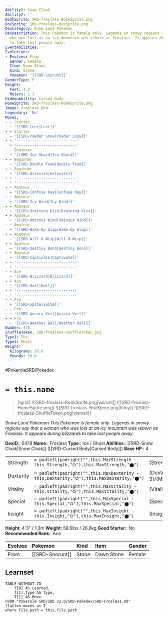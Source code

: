 ```yaml
---
Ability1: Snow Cloak
Ability2: ''
BookSprite: SRD-froslass-BookSprite.png
BoxSprite: SRD-froslass-BoxSprite.png
DexCategory: Snow Land Pokemon
DexDescription: This Pokemon is female only. Legends in snowy regions say that a woman
  who was lost at an icy mountain was reborn as Froslass. It appears during blizzards
  to take lost people away.
EventAbilities: ''
Evolutions:
- Evolves: From
  Gender: Female
  Item: Dawn Stone
  Kind: Stone
  Pokemon: '[[SRD-Snorunt]]'
GenderType: F
Height:
  Feet: 4.3
  Meters: 1.3
HiddenAbility: Cursed Body
HomeSprite: SRD-froslass-HomeSprite.png
Image: froslass.png
Legendary: 'No'
Moves:
- - Starter
  - '[[SRD-Leer|Leer]]'
- - Starter
  - '[[SRD-Powder Snow|Powder Snow]]'
- - '---------------------------'
  - '---------------------------'
- - Beginner
  - '[[SRD-Ice Shard|Ice Shard]]'
- - Beginner
  - '[[SRD-Double Team|Double Team]]'
- - Beginner
  - '[[SRD-Astonish|Astonish]]'
- - '---------------------------'
  - '---------------------------'
- - Amateur
  - '[[SRD-Confuse Ray|Confuse Ray]]'
- - Amateur
  - '[[SRD-Icy Wind|Icy Wind]]'
- - Amateur
  - '[[SRD-Draining Kiss|Draining Kiss]]'
- - Amateur
  - '[[SRD-Ominous Wind|Ominous Wind]]'
- - Amateur
  - '[[SRD-Wake-Up Slap|Wake-Up Slap]]'
- - Amateur
  - '[[SRD-Will-O-Wisp|Will-O-Wisp]]'
- - Amateur
  - '[[SRD-Destiny Bond|Destiny Bond]]'
- - Amateur
  - '[[SRD-Captivate|Captivate]]'
- - '---------------------------'
  - '---------------------------'
- - Ace
  - '[[SRD-Blizzard|Blizzard]]'
- - Ace
  - '[[SRD-Hail|Hail]]'
- - '---------------------------'
  - '---------------------------'
- - Pro
  - '[[SRD-Spite|Spite]]'
- - Pro
  - '[[SRD-Aurora Veil|Aurora Veil]]'
- - Pro
  - '[[SRD-Weather Ball|Weather Ball]]'
Number: 478
ShuffleToken: SRD-froslass-ShuffleToken.png
Type1: Ice
Type2: Ghost
Weight:
  Kilograms: 26.6
  Pounds: 58.6
---
```


#PokeroleSRD/Pokedex

# `= this.name`

> [!grid]
> ![[SRD-froslass-BookSprite.png|wsmall]]
> ![[SRD-froslass-HomeSprite.png]]
> ![[SRD-froslass-BoxSprite.png|htiny]]
> ![[SRD-froslass-ShuffleToken.png|wsmall]]


*Snow Land Pokemon*
*This Pokemon is female only. Legends in snowy regions say that a woman who was lost at an icy mountain was reborn as Froslass. It appears during blizzards to take lost people away.*

**DexID**:: 0478
**Name**:: Froslass
**Type**:: Ice / Ghost
**Abilities**:: [[SRD-Snow Cloak|Snow Cloak]] ([[SRD-Cursed Body|Cursed Body]])
**Base HP**:: 4

|           |                                                                                        |                                          |
| --------- | -------------------------------------------------------------------------------------- | ---------------------------------------- |
| Strength  | `= padleft(padright("",this.MaxStrength - this.Strength,"⭘"),this.MaxStrength,"⬤")`    | (Strength::2)/(MaxStrength::5)   |
| Dexterity | `= padleft(padright("",this.MaxDexterity - this.Dexterity,"⭘"),this.MaxDexterity,"⬤")` | (Dexterity:: 3)/(MaxDexterity::6) |
| Vitality  | `= padleft(padright("",this.MaxVitality - this.Vitality,"⭘"),this.MaxVitality,"⬤")`    | (Vitality::2)/(MaxVitality::5)   |
| Special   | `= padleft(padright("",this.MaxSpecial - this.Special,"⭘"),this.MaxSpecial,"⬤")`       | (Special::2)/(MaxSpecial::5)     |
| Insight   | `= padleft(padright("",this.MaxInsight - this.Insight,"⭘"),this.MaxInsight,"⬤")`       | (Insight::2)/(MaxInsight::5)     |

**Height**: 4'3" / 1.3m
**Weight**: 58.6lbs / 26.6kg
**Good Starter**:: No
**Recommended Rank**:: Ace

| Evolves   | Pokemon         | Kind   | Item       | Gender   |
|:----------|:----------------|:-------|:-----------|:---------|
| From      | [[SRD-Snorunt]] | Stone  | Dawn Stone | Female   |

## Learnset

```dataview
TABLE WITHOUT ID
    T[0] AS Learned,
    T[1].Type AS Type,
    T[1] AS Move
FROM "Pokerole SRD/SRD v2.0/SRD-Pokedex/SRD-Froslass.md"
flatten moves as T
where file.path = this.file.path
```
